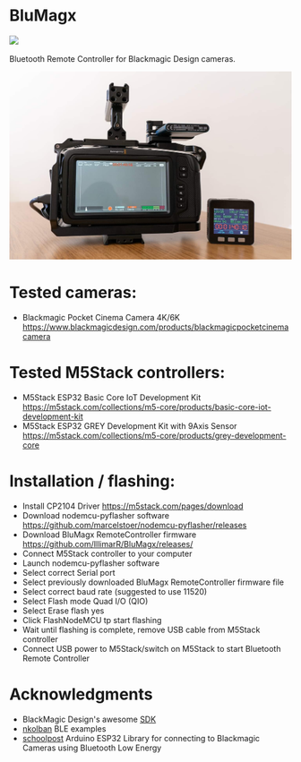 # BluMagx
![](https://img.shields.io/badge/Version-0.9-beta.1-green.svg)

Bluetooth Remote Controller for Blackmagic Design cameras.

![Banner](blob/banner.jpg?raw=true)

# Tested cameras:
* Blackmagic Pocket Cinema Camera 4K/6K https://www.blackmagicdesign.com/products/blackmagicpocketcinemacamera

# Tested M5Stack controllers:
* M5Stack ESP32 Basic Core IoT Development Kit https://m5stack.com/collections/m5-core/products/basic-core-iot-development-kit
* M5Stack ESP32 GREY Development Kit with 9Axis Sensor https://m5stack.com/collections/m5-core/products/grey-development-core

# Installation / flashing:
* Install CP2104 Driver https://m5stack.com/pages/download
* Download nodemcu-pyflasher software https://github.com/marcelstoer/nodemcu-pyflasher/releases
* Download BluMagx RemoteController firmware https://github.com/IllimarR/BluMagx/releases/
* Connect M5Stack controller to your computer
* Launch nodemcu-pyflasher software
* Select correct Serial port
* Select previously downloaded BluMagx RemoteController firmware file
* Select correct baud rate (suggested to use 11520)
* Select Flash mode Quad I/O (QIO)
* Select Erase flash yes
* Click FlashNodeMCU tp start flashing
* Wait until flashing is complete, remove USB cable from M5Stack controller
* Connect USB power to M5Stack/switch on M5Stack to start Bluetooth Remote Controller

# Acknowledgments

- BlackMagic Design's awesome [SDK](https://www.blackmagicdesign.com/developer/product/camera)
- [nkolban](https://github.com/nkolban/esp32-snippets/tree/master/cpp_utils/tests/BLETests/Arduino) BLE examples
- [schoolpost](https://github.com/schoolpost/BlueMagic32) Arduino ESP32 Library for connecting to Blackmagic Cameras using Bluetooth Low Energy
